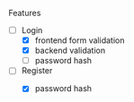 Features
- [ ] Login 
    - [x] frontend form validation
    - [x] backend validation
    - [ ] password hash
- [ ] Register
    - [x] password hash


